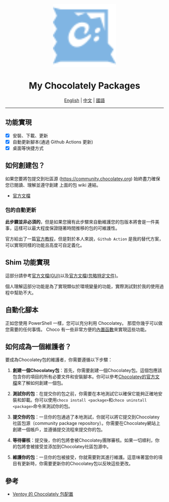 <div align = center>

<img src="./.assets/chocolatey-color.svg" height="200" alt="banner">

<h1>My Chocolately Packages</h1>

[English](./ReadMe.md) | [中文](./ReadMe.zh_cn.md) | [國語](./ReadMe.zh_tw.md)

---

</div>

## 功能實現

- [x] 安裝、下載、更新
- [x] 自動更新腳本(通過 Github Actions 更新)
- [x] 桌面等快捷方式

## 如何創建包？

如果您要將包提交到社區源 (https://community.chocolatey.org)
始終盡力確保您已閱讀、理解並遵守創建
上面的包 wiki 連結。

- [官方文檔](https://docs.chocolatey.org/en-us/create/create-packages)

### 包的自動更新

**此步驟並非必須的**，但是如果您擁有此步驟來自動維護您的包版本將會是一件美事，這樣可以最大程度保證隨著時間推移的包的可維護性。

官方給出了一篇[官方教程](https://docs.chocolatey.org/en-us/create/automatic-packages)，但是對於本人來說，`Github Action` 是我的替代方案，可以實現同樣的功能且高度可自定義化。

## Shim 功能實現

這部分請參考[官方文檔(GUI)](https://docs.chocolatey.org/en-us/create/create-packages#how-do-i-set-up-shims-for-applications-that-have-a-gui)以及[官方文檔(忽略特定文件)](https://docs.chocolatey.org/en-us/create/create-packages#how-do-i-exclude-executables-from-getting-shims)。

個人理解這部分功能是為了實現類似於環境變量的功能，實際測試對於我的使用過程中幫助不大。

## 自動化腳本

正如您使用 PowerShell 一樣，您可以充分利用 Chocolatey。 那麼你幾乎可以做您需要的任何事情。 Choco 有一些非常方便的[內置函數](https://docs.chocolatey.org/en-us/create/functions)來實現這些功能。

## 如何成為一個維護者？

要成為Chocolatey包的維護者，你需要遵循以下步驟：

1. **創建一個Chocolatey包**：首先，你需要創建一個Chocolatey包。這個包應該包含你的項目的所有必要文件和安裝腳本。你可以參考[Chocolatey的官方文檔](https://docs.chocolatey.org/en-us/create/create-packages/)來了解如何創建一個包。

2. **測試你的包**：在提交你的包之前，你需要在本地測試它以確保它能夠正確地安裝和卸載。你可以使用`choco install <package>`和`choco uninstall <package>`命令來測試你的包。

3. **提交你的包**：一旦你的包通過了本地測試，你就可以將它提交到Chocolatey社區包源（community package repository）。你需要在Chocolatey網站上創建一個帳戶，並遵循提交流程來提交你的包。

4. **等待審核**：提交後，你的包將會被Chocolatey團隊審核。如果一切順利，你的包將會被接受並添加到Chocolatey社區包源中。

5. **維護你的包**：一旦你的包被接受，你就需要對其進行維護。這意味著當你的項目有更新時，你需要更新你的Chocolatey包以反映這些更改。

## 參考

- [Ventoy 的 Chocolately 包配置](https://github.com/asheroto/ChocolateyPackages/tree/master/ventoy)
